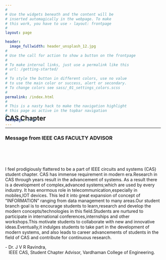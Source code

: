 ```yaml
---
#
# Use the widgets beneath and the content will be
# inserted automagically in the webpage. To make
# this work, you have to use › layout: frontpage
#
layout: page

header:
  image_fullwidth: header_unsplash_12.jpg
#
# Use the call for action to show a button on the frontpage
#
# To make internal links, just use a permalink like this
# url: /getting-started/
#
# To style the button in different colors, use no value
# to use the main color or success, alert or secondary.
# To change colors see sass/_01_settings_colors.scss
#
permalink: /index.html
#
# This is a nasty hack to make the navigation highlight
# this page as active in the topbar navigation
#
homepage: true
---
```


<section class="hero" style="margin-top:-70px;">
  <div class="container">
    <h2 class="text-center text-uppercase text-secondary mb-0">CAS Chapter</h2>
    <hr class="mb-5">
    <h3>Message from IEEE CAS FACULTY ADVISOR</h3>
    <br>
    <div class="row">
      <div class="col-md-3">
        <div class="jvr_sir-img"></div>
      </div>
      <div class="col-md-9"><br><br>
        <p>I feel prodigiously flattered to be a part of IEEE circuits and systems (CAS) student chapter.
           CAS has immense requirement in modern era.Research in CAS through years result in the advancement of systems. 
          As a result there is a development of complex,advanced systems;which are used by every industry. 
          It has enormous role in telecommunication,especially in mobiles,IOT devices. This led it into great expansion 
          of concept of “INFORMATION” ranging from data management to many areas.Our student branch goal is to encourage 
          students to learn,research and develop the modern concepts/technologies in this field.Students are nurtured to 
          participate in international conferences,internships and other workshops.This motivate students to collaborate 
          with new and innovative ideas.Eventually,it indulges students to take part in the development of modern systems,
          and also leads to career advancements of students in the field of CAS and contribute for continuous research.</p>
        <p>- Dr. J V R Ravindra,<br>&nbsp;&nbsp;&nbsp;IEEE CAS, Student Chapter Advisor, Vardhaman College of Engineering.</p>
      </div>
    </div>
  </div>
</section>